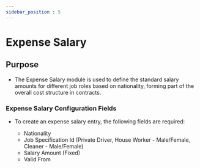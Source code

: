 ```yaml
---
sidebar_position : 5
---
```


# Expense Salary

## Purpose

  - The Expense Salary module is used to define the standard salary amounts for different job roles based on nationality, forming part of the overall cost structure in contracts.

### Expense Salary Configuration Fields

  - To create an expense salary entry, the following fields are required:

    - Nationality
    - Job Specification Id (Private Driver, House Worker - Male/Female, Cleaner - Male/Female)
    - Salary Amount (Fixed)
    - Valid From